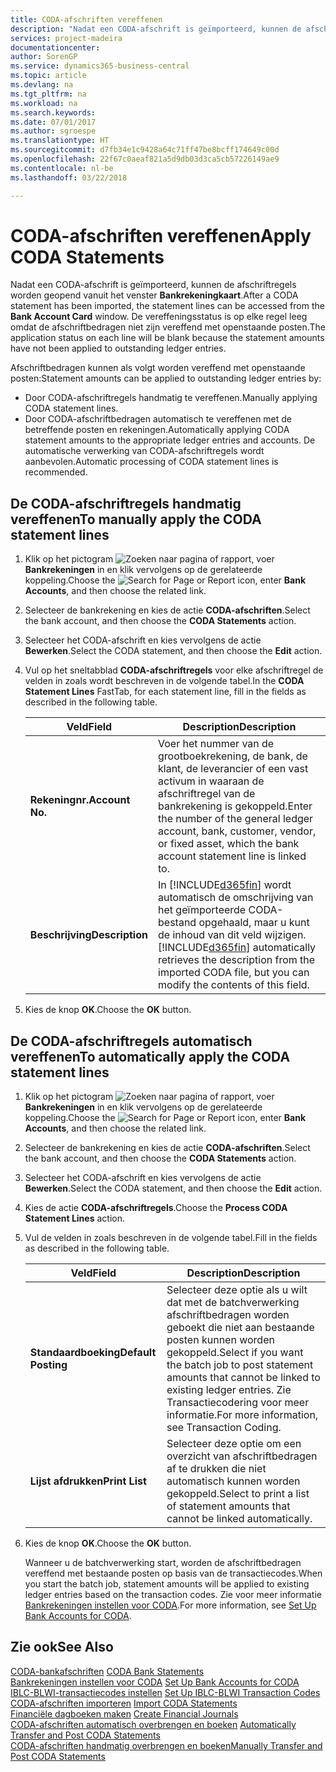 ```yaml
---
title: CODA-afschriften vereffenen
description: "Nadat een CODA-afschrift is geïmporteerd, kunnen de afschriftregels worden geopend vanuit het venster **Bankrekeningkaart**. De vereffeningsstatus is op elke regel leeg omdat de afschriftbedragen niet zijn vereffend met openstaande posten."
services: project-madeira
documentationcenter: 
author: SorenGP
ms.service: dynamics365-business-central
ms.topic: article
ms.devlang: na
ms.tgt_pltfrm: na
ms.workload: na
ms.search.keywords: 
ms.date: 07/01/2017
ms.author: sgroespe
ms.translationtype: HT
ms.sourcegitcommit: d7fb34e1c9428a64c71ff47be8bcff174649c00d
ms.openlocfilehash: 22f67c0aeaf821a5d9db03d3ca5cb57226149ae9
ms.contentlocale: nl-be
ms.lasthandoff: 03/22/2018

---
```

# <a name="apply-coda-statements"></a><span data-ttu-id="a35f6-104">CODA-afschriften vereffenen</span><span class="sxs-lookup"><span data-stu-id="a35f6-104">Apply CODA Statements</span></span>
<span data-ttu-id="a35f6-105">Nadat een CODA-afschrift is geïmporteerd, kunnen de afschriftregels worden geopend vanuit het venster **Bankrekeningkaart**.</span><span class="sxs-lookup"><span data-stu-id="a35f6-105">After a CODA statement has been imported, the statement lines can be accessed from the **Bank Account Card** window.</span></span> <span data-ttu-id="a35f6-106">De vereffeningsstatus is op elke regel leeg omdat de afschriftbedragen niet zijn vereffend met openstaande posten.</span><span class="sxs-lookup"><span data-stu-id="a35f6-106">The application status on each line will be blank because the statement amounts have not been applied to outstanding ledger entries.</span></span>  

<span data-ttu-id="a35f6-107">Afschriftbedragen kunnen als volgt worden vereffend met openstaande posten:</span><span class="sxs-lookup"><span data-stu-id="a35f6-107">Statement amounts can be applied to outstanding ledger entries by:</span></span>  

-   <span data-ttu-id="a35f6-108">Door CODA-afschriftregels handmatig te vereffenen.</span><span class="sxs-lookup"><span data-stu-id="a35f6-108">Manually applying CODA statement lines.</span></span>  
-   <span data-ttu-id="a35f6-109">Door CODA-afschriftbedragen automatisch te vereffenen met de betreffende posten en rekeningen.</span><span class="sxs-lookup"><span data-stu-id="a35f6-109">Automatically applying CODA statement amounts to the appropriate ledger entries and accounts.</span></span> <span data-ttu-id="a35f6-110">De automatische verwerking van CODA-afschriftregels wordt aanbevolen.</span><span class="sxs-lookup"><span data-stu-id="a35f6-110">Automatic processing of CODA statement lines is recommended.</span></span>  

## <a name="to-manually-apply-the-coda-statement-lines"></a><span data-ttu-id="a35f6-111">De CODA-afschriftregels handmatig vereffenen</span><span class="sxs-lookup"><span data-stu-id="a35f6-111">To manually apply the CODA statement lines</span></span>  

1.  <span data-ttu-id="a35f6-112">Klik op het pictogram ![Zoeken naar pagina of rapport](../../media/ui-search/search_small.png "pictogram Zoeken naar pagina of rapport"), voer **Bankrekeningen** in en klik vervolgens op de gerelateerde koppeling.</span><span class="sxs-lookup"><span data-stu-id="a35f6-112">Choose the ![Search for Page or Report](../../media/ui-search/search_small.png "Search for Page or Report icon") icon, enter **Bank Accounts**, and then choose the related link.</span></span>  
2.  <span data-ttu-id="a35f6-113">Selecteer de bankrekening en kies de actie **CODA-afschriften**.</span><span class="sxs-lookup"><span data-stu-id="a35f6-113">Select the bank account, and then choose the **CODA Statements** action.</span></span>  
3.  <span data-ttu-id="a35f6-114">Selecteer het CODA-afschrift en kies vervolgens de actie **Bewerken**.</span><span class="sxs-lookup"><span data-stu-id="a35f6-114">Select the CODA statement, and then choose the **Edit** action.</span></span>  
4.  <span data-ttu-id="a35f6-115">Vul op het sneltabblad **CODA-afschriftregels** voor elke afschriftregel de velden in zoals wordt beschreven in de volgende tabel.</span><span class="sxs-lookup"><span data-stu-id="a35f6-115">In the **CODA Statement Lines** FastTab, for each statement line, fill in the fields as described in the following table.</span></span>  

    |<span data-ttu-id="a35f6-116">Veld</span><span class="sxs-lookup"><span data-stu-id="a35f6-116">Field</span></span>|<span data-ttu-id="a35f6-117">Description</span><span class="sxs-lookup"><span data-stu-id="a35f6-117">Description</span></span>|  
    |---------------------------------|---------------------------------------|  
    |<span data-ttu-id="a35f6-118">**Rekeningnr.**</span><span class="sxs-lookup"><span data-stu-id="a35f6-118">**Account No.**</span></span>|<span data-ttu-id="a35f6-119">Voer het nummer van de grootboekrekening, de bank, de klant, de leverancier of een vast activum in waaraan de afschriftregel van de bankrekening is gekoppeld.</span><span class="sxs-lookup"><span data-stu-id="a35f6-119">Enter the number of the general ledger account, bank, customer, vendor, or fixed asset, which the bank account statement line is linked to.</span></span>|  
    |<span data-ttu-id="a35f6-120">**Beschrijving**</span><span class="sxs-lookup"><span data-stu-id="a35f6-120">**Description**</span></span>|<span data-ttu-id="a35f6-121">In [!INCLUDE[d365fin](../../includes/d365fin_md.md)] wordt automatisch de omschrijving van het geïmporteerde CODA-bestand opgehaald, maar u kunt de inhoud van dit veld wijzigen.</span><span class="sxs-lookup"><span data-stu-id="a35f6-121">[!INCLUDE[d365fin](../../includes/d365fin_md.md)] automatically retrieves the description from the imported CODA file, but you can modify the contents of this field.</span></span>|  

5.  <span data-ttu-id="a35f6-122">Kies de knop **OK**.</span><span class="sxs-lookup"><span data-stu-id="a35f6-122">Choose the **OK** button.</span></span>  

## <a name="to-automatically-apply-the-coda-statement-lines"></a><span data-ttu-id="a35f6-123">De CODA-afschriftregels automatisch vereffenen</span><span class="sxs-lookup"><span data-stu-id="a35f6-123">To automatically apply the CODA statement lines</span></span>  

1.  <span data-ttu-id="a35f6-124">Klik op het pictogram ![Zoeken naar pagina of rapport](../../media/ui-search/search_small.png "pictogram Zoeken naar pagina of rapport"), voer **Bankrekeningen** in en klik vervolgens op de gerelateerde koppeling.</span><span class="sxs-lookup"><span data-stu-id="a35f6-124">Choose the ![Search for Page or Report](../../media/ui-search/search_small.png "Search for Page or Report icon") icon, enter **Bank Accounts**, and then choose the related link.</span></span>  
2.  <span data-ttu-id="a35f6-125">Selecteer de bankrekening en kies de actie **CODA-afschriften**.</span><span class="sxs-lookup"><span data-stu-id="a35f6-125">Select the bank account, and then choose the **CODA Statements** action.</span></span>  
3.  <span data-ttu-id="a35f6-126">Selecteer het CODA-afschrift en kies vervolgens de actie **Bewerken**.</span><span class="sxs-lookup"><span data-stu-id="a35f6-126">Select the CODA statement, and then choose the **Edit** action.</span></span>  
4.  <span data-ttu-id="a35f6-127">Kies de actie **CODA-afschriftregels**.</span><span class="sxs-lookup"><span data-stu-id="a35f6-127">Choose the **Process CODA Statement Lines** action.</span></span>  
5.  <span data-ttu-id="a35f6-128">Vul de velden in zoals beschreven in de volgende tabel.</span><span class="sxs-lookup"><span data-stu-id="a35f6-128">Fill in the fields as described in the following table.</span></span>  

    |<span data-ttu-id="a35f6-129">Veld</span><span class="sxs-lookup"><span data-stu-id="a35f6-129">Field</span></span>|<span data-ttu-id="a35f6-130">Description</span><span class="sxs-lookup"><span data-stu-id="a35f6-130">Description</span></span>|  
    |---------------------------------|---------------------------------------|  
    |<span data-ttu-id="a35f6-131">**Standaardboeking**</span><span class="sxs-lookup"><span data-stu-id="a35f6-131">**Default Posting**</span></span>|<span data-ttu-id="a35f6-132">Selecteer deze optie als u wilt dat met de batchverwerking afschriftbedragen worden geboekt die niet aan bestaande posten kunnen worden gekoppeld.</span><span class="sxs-lookup"><span data-stu-id="a35f6-132">Select if you want the batch job to post statement amounts that cannot be linked to existing ledger entries.</span></span> <span data-ttu-id="a35f6-133">Zie Transactiecodering voor meer informatie.</span><span class="sxs-lookup"><span data-stu-id="a35f6-133">For more information, see Transaction Coding.</span></span>|  
    |<span data-ttu-id="a35f6-134">**Lijst afdrukken**</span><span class="sxs-lookup"><span data-stu-id="a35f6-134">**Print List**</span></span>|<span data-ttu-id="a35f6-135">Selecteer deze optie om een overzicht van afschriftbedragen af te drukken die niet automatisch kunnen worden gekoppeld.</span><span class="sxs-lookup"><span data-stu-id="a35f6-135">Select to print a list of statement amounts that cannot be linked automatically.</span></span>|  

6.  <span data-ttu-id="a35f6-136">Kies de knop **OK**.</span><span class="sxs-lookup"><span data-stu-id="a35f6-136">Choose the **OK** button.</span></span>  

    <span data-ttu-id="a35f6-137">Wanneer u de batchverwerking start, worden de afschriftbedragen vereffend met bestaande posten op basis van de transactiecodes.</span><span class="sxs-lookup"><span data-stu-id="a35f6-137">When you start the batch job, statement amounts will be applied to existing ledger entries based on the transaction codes.</span></span> <span data-ttu-id="a35f6-138">Zie voor meer informatie [Bankrekeningen instellen voor CODA](how-to-set-up-bank-accounts-for-coda.md).</span><span class="sxs-lookup"><span data-stu-id="a35f6-138">For more information, see [Set Up Bank Accounts for CODA](how-to-set-up-bank-accounts-for-coda.md).</span></span>  

## <a name="see-also"></a><span data-ttu-id="a35f6-139">Zie ook</span><span class="sxs-lookup"><span data-stu-id="a35f6-139">See Also</span></span>  
 <span data-ttu-id="a35f6-140">[CODA-bankafschriften](coda-bank-statements.md) </span><span class="sxs-lookup"><span data-stu-id="a35f6-140">[CODA Bank Statements](coda-bank-statements.md) </span></span>  
 <span data-ttu-id="a35f6-141">[Bankrekeningen instellen voor CODA](how-to-set-up-bank-accounts-for-coda.md) </span><span class="sxs-lookup"><span data-stu-id="a35f6-141">[Set Up Bank Accounts for CODA](how-to-set-up-bank-accounts-for-coda.md) </span></span>  
 <span data-ttu-id="a35f6-142">[IBLC-BLWI-transactiecodes instellen](how-to-set-up-iblc-blwi-transaction-codes.md) </span><span class="sxs-lookup"><span data-stu-id="a35f6-142">[Set Up IBLC-BLWI Transaction Codes](how-to-set-up-iblc-blwi-transaction-codes.md) </span></span>  
 <span data-ttu-id="a35f6-143">[CODA-afschriften importeren](how-to-import-coda-statements.md) </span><span class="sxs-lookup"><span data-stu-id="a35f6-143">[Import CODA Statements](how-to-import-coda-statements.md) </span></span>  
 <span data-ttu-id="a35f6-144">[Financiële dagboeken maken](how-to-create-financial-journals.md) </span><span class="sxs-lookup"><span data-stu-id="a35f6-144">[Create Financial Journals](how-to-create-financial-journals.md) </span></span>  
 <span data-ttu-id="a35f6-145">[CODA-afschriften automatisch overbrengen en boeken](how-to-automatically-transfer-and-post-coda-statements.md) </span><span class="sxs-lookup"><span data-stu-id="a35f6-145">[Automatically Transfer and Post CODA Statements](how-to-automatically-transfer-and-post-coda-statements.md) </span></span>  
 [<span data-ttu-id="a35f6-146">CODA-afschriften handmatig overbrengen en boeken</span><span class="sxs-lookup"><span data-stu-id="a35f6-146">Manually Transfer and Post CODA Statements</span></span>](how-to-manually-transfer-and-post-coda-statements.md)

